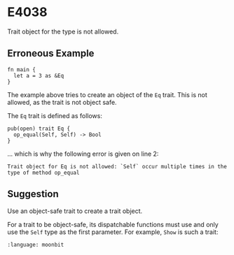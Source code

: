 # E4038

Trait object for the type is not allowed.

## Erroneous Example

```moonbit
fn main {
  let a = 3 as &Eq
}
```

The example above tries to create an object of the `Eq` trait.
This is not allowed, as the trait is not object safe.

The `Eq` trait is defined as follows:

```moonbit
pub(open) trait Eq {
  op_equal(Self, Self) -> Bool
}
```

... which is why the following error is given on line 2:

```
Trait object for Eq is not allowed: `Self` occur multiple times in the type of method op_equal
```

## Suggestion

Use an object-safe trait to create a trait object.

For a trait to be object-safe, its dispatchable functions must use and only use the `Self`
type as the first parameter. For example, `Show` is such a trait:

```{literalinclude} /sources/error_codes/E4038_fixed/top.mbt
:language: moonbit
```
